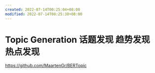 ```yaml
---
created: 2022-07-14T00:25:04+08:00
modified: 2022-07-14T00:25:38+08:00
---
```


# Topic Generation 话题发现 趋势发现 热点发现

https://github.com/MaartenGr/BERTopic
